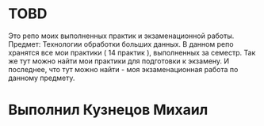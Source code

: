 # TOBD
Это репо моих выполненных практик и экзаменационной работы. </br>
Предмет: Технологии обработки больших данных.
В данном репо хранятся все мои практики ( 14 практик ), выполненных за семестр.
Так же тут можно найти мои практики для подготовки к экзамену.
И последнее, что тут можно найти - моя экзаменационная работа по данному предмету.

# Выполнил Кузнецов Михаил

